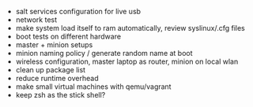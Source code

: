 - salt services configuration for live usb
- network test
- make system load itself to ram automatically, review syslinux/.cfg files
- boot tests on different hardware
- master + minion setups
- minion naming policy / generate random name at boot
- wireless configuration, master laptop as router, minion on local wlan
- clean up package list
- reduce runtime overhead
- make small virtual machines with qemu/vagrant
- keep zsh as the stick shell?